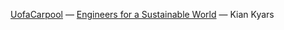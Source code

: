 [UofaCarpool](https://www.linkedin.com/company/uofacarpool)
&mdash;
[Engineers for a Sustainable World](https://eswualberta.com/)
&mdash;
Kian Kyars
